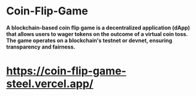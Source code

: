 # Coin-Flip-Game
**A blockchain-based coin flip game is a decentralized application (dApp) that allows users to wager tokens on the outcome of a virtual coin toss. The game operates on a blockchain's testnet or devnet, ensuring transparency and fairness.**

# https://coin-flip-game-steel.vercel.app/

